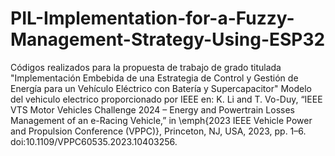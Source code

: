 # PIL-Implementation-for-a-Fuzzy-Management-Strategy-Using-ESP32
Códigos realizados para la propuesta de trabajo de grado titulada "Implementación Embebida de una Estrategia de Control y Gestión de Energía para un Vehículo Eléctrico con Batería y Supercapacitor"
Modelo del vehiculo electrico proporcionado por IEEE en: K. Li and T. Vo-Duy, “IEEE VTS Motor Vehicles Challenge 2024 – Energy and Powertrain Losses Management of an e-Racing Vehicle,” in \emph{2023 IEEE Vehicle Power and Propulsion Conference (VPPC)}, Princeton, NJ, USA, 2023, pp. 1–6. doi:10.1109/VPPC60535.2023.10403256.

